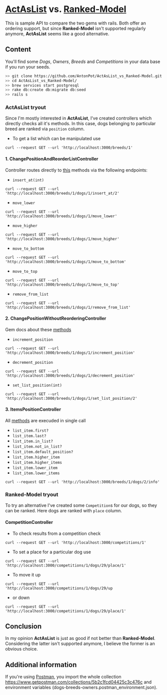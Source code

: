 # [ActAsList](https://github.com/swanandp/acts_as_list) vs. [Ranked-Model](https://github.com/mixonic/ranked-model)

This is sample API to compare the two gems with rails.
Both offer an ordering support, but since **Ranked-Model** isn't supported regularly anymore, **ActAsList** seems like a good alternative. 

## Content
You'll find some _Dogs_, _Owners_, _Breeds_ and _Competitions_ in your data base if you run your seeds.

```bash
>> git clone https://github.com/AntonPot/ActAsList_vs_Ranked-Model.git
>> cd ActAsList_vs_Ranked-Model/
>> brew services start postgresql
>> rake db:create db:migrate db:seed
>> rails s
```

### ActAsList tryout
Since I'm mostly interested in **ActAsList**, I've created controllers which directly checks all it's methods.
In this case, dogs belonging to particular breed are ranked via `position` column.

* To get a list which can be manipulated use
```curl
curl --request GET --url 'http://localhost:3000/breeds/1'
```

#### 1. ChangePositionAndReorderListController
Controller routes directly to [this](https://github.com/swanandp/acts_as_list#methods-that-change-position-and-reorder-list) methods via the following endpoints:

* `insert_at(int)`
```curl
curl --request GET --url 'http://localhost:3000/breeds/1/dogs/1/insert_at/2'
```
* `move_lower`
```curl
curl --request GET --url 'http://localhost:3000/breeds/1/dogs/1/move_lower'
```
* `move_higher`
```curl
curl --request GET --url 'http://localhost:3000/breeds/1/dogs/1/move_higher'
```
* `move_to_bottom`
```curl
curl --request GET --url 'http://localhost:3000/breeds/1/dogs/1/move_to_bottom'
```
* `move_to_top`
```curl
curl --request GET --url 'http://localhost:3000/breeds/1/dogs/1/move_to_top'
```
* `remove_from_list`
```curl
curl --request GET --url 'http://localhost:3000/breeds/1/dogs/1/remove_from_list'
```

#### 2. ChangePositionWithoutReorderingController
Gem docs about these [methods](https://github.com/swanandp/acts_as_list#methods-that-change-position-without-reordering-list)

* `increment_position`
```curl
curl --request GET --url 'http://localhost:3000/breeds/1/dogs/1/increment_position'
```
* `decrement_position`
```curl
curl --request GET --url 'http://localhost:3000/breeds/1/dogs/1/decrement_position'
```
* `set_list_position(int)`
```curl
curl --request GET --url 'http://localhost:3000/breeds/1/dogs/1/set_list_position/2'
```

#### 3. ItemsPositionController
All [methods](https://github.com/swanandp/acts_as_list#methods-that-return-attributes-of-the-items-list-position) are execuded in single call

* `list_item.first?`
* `list_item.last?`
* `list_item.in_list?`
* `list_item.not_in_list?`
* `list_item.default_position?`
* `list_item.higher_item`
* `list_item.higher_items`
* `list_item.lower_item`
* `list_item.lower_items`
```curl
curl --request GET --url 'http://localhost:3000/breeds/1/dogs/2/info'
```

### Ranked-Model tryout
To try an alternative I've created some `Competition`s for our dogs, so they can be ranked. Here dogs are ranked with `place` column.

#### CompetitionController

* To check results from a competition check
```curl
curl --request GET --url 'http://localhost:3000/competitions/1'
```
* To set a place for a particular dog use
```curl
curl --request GET --url 'http://localhost:3000/competitions/1/dogs/29/place/1'
```
* To move it up
```curl
curl --request GET --url 'http://localhost:3000/competitions/1/dogs/29/up
```
* or down
```curl
curl --request GET --url 'http://localhost:3000/competitions/1/dogs/29/place/1'
```

## Conclusion
In my opinion **ActAsList** is just as good if not better than **Ranked-Model**. Considering the latter isn't supported anymore, I believe the former is an obvious choice.


## Additional information
If you're using [Postman](https://www.getpostman.com/), you import the whole collection https://www.getpostman.com/collections/5b2c1fcd04425c3c476c and environment variables (dogs-breeds-owners.postman_environment.json).
